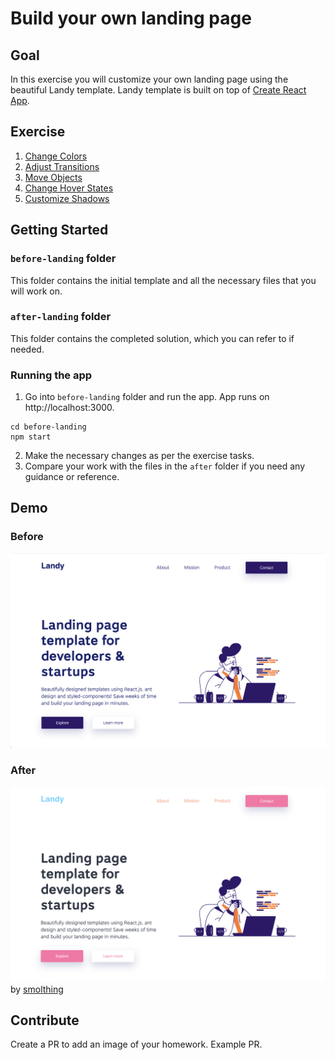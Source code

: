 # Build your own landing page

## Goal
In this exercise you will customize your own landing page using the beautiful Landy template. Landy template is built on top of [Create React App](https://create-react-app.dev/).

## Exercise
1. [Change Colors](https://github.com/smolthing/landing-page-landy/commit/8dee3f7bb0b5fe8b7b7d3ea6715ee6d24bf1ba8a)
1. [Adjust Transitions](https://github.com/smolthing/landing-page-landy/commit/adf430015e4110db7bd1881c62fd4853ae9dbc18)
1. [Move Objects](https://github.com/smolthing/landing-page-landy/commit/859ec5c9bc6ec9cc8cf1ae2c6ce89440c311c19d)
1. [Change Hover States](https://github.com/smolthing/landing-page-landy/commit/6db799f8a4e08b5c53ea2b91fe678f5101dcea5f)
1. [Customize Shadows](https://github.com/smolthing/landing-page-landy/commit/d44142a3129bc1d96c769e4ffbf1c78c21b97ff4)

## Getting Started
### `before-landing` folder
This folder contains the initial template and all the necessary files that you will work on.

### `after-landing` folder
This folder contains the completed solution, which you can refer to if needed.

### Running the app
1. Go into `before-landing` folder and run the app. App runs on http://localhost:3000.
```
cd before-landing
npm start
```
2. Make the necessary changes as per the exercise tasks.
3. Compare your work with the files in the `after` folder if you need any guidance or reference.

## Demo
### Before
![](./images/landy.png)
### After
![](./images/landy-change-color.png)
by [smolthing](https://www.youtube.com/@smolthing)

## Contribute
Create a PR to add an image of your homework. Example PR.
